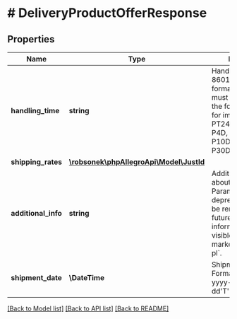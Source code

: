 # # DeliveryProductOfferResponse

## Properties

Name | Type | Description | Notes
------------ | ------------- | ------------- | -------------
**handling_time** | **string** | Handling time, ISO 8601 duration format. This field must be set to one of the following: PT0S for immediately, PT24H, P2D, P3D, P4D, P5D, P7D, P10D, P14D, P21D, P30D, P60D. | [optional]
**shipping_rates** | [**\robsonek\phpAllegroApi\Model\JustId**](JustId.md) |  | [optional]
**additional_info** | **string** | Additional information about delivery. Parameter is deprecated and will be removed in the future. Additional information is only visible on marketplace &#x60;allegro-pl&#x60;. | [optional]
**shipment_date** | **\DateTime** | Shipment date: Format (ISO 8601) - yyyy-MM-dd&#39;T&#39;HH:mm:ss.SSSZ. | [optional]

[[Back to Model list]](../../README.md#models) [[Back to API list]](../../README.md#endpoints) [[Back to README]](../../README.md)
